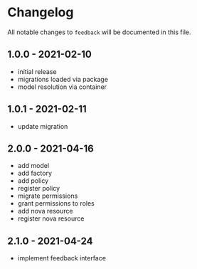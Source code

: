 # Changelog

All notable changes to `feedback` will be documented in this file.

## 1.0.0 - 2021-02-10

- initial release
- migrations loaded via package
- model resolution via container

## 1.0.1 - 2021-02-11

- update migration

## 2.0.0 - 2021-04-16

- add model
- add factory
- add policy
- register policy
- migrate permissions
- grant permissions to roles
- add nova resource
- register nova resource

## 2.1.0 - 2021-04-24

- implement feedback interface
